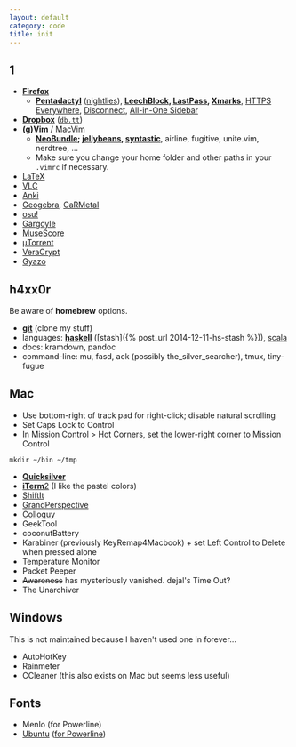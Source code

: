 ```yaml
---
layout: default
category: code
title: init
---
```


## 1

- [**Firefox**](https://www.mozilla.org/en-US/firefox/new/)
  - [**Pentadactyl**](http://5digits.org/pentadactyl/) ([nightlies](http://5digits.org/nightlies)), **[LeechBlock](http://www.proginosko.com/leechblock.html#SECT2), [LastPass](https://lastpass.com/misc_download2.php), [Xmarks](https://download.xmarks.com/download)**, [HTTPS Everywhere](https://www.eff.org/https-everywhere), [Disconnect](https://disconnect.me/), [All-in-One Sidebar](http://firefox.exxile.net/aios/)
- [**Dropbox**](https://www.dropbox.com/) ([`db.tt`](http://db.tt/))
- **(g)[Vim](http://www.vim.org/)** / [MacVim](https://github.com/macvim-dev/macvim)
  - **[NeoBundle](https://github.com/Shougo/neobundle.vim); [jellybeans](https://github.com/nanotech/jellybeans.vim), [syntastic](https://github.com/scrooloose/syntastic)**, airline, fugitive, unite.vim, nerdtree, ...
  - Make sure you change your home folder and other paths in your `.vimrc` if necessary.
- [LaTeX](http://www.latex-project.org/)
- [VLC](https://www.videolan.org/vlc/)
- [Anki](http://ankisrs.net/)
- [Geogebra](http://www.geogebra.org/), [CaRMetal](http://db-maths.nuxit.net/CaRMetal/index_en.html)
- [osu!](https://osu.ppy.sh/p/download)
- [Gargoyle](http://ccxvii.net/gargoyle/)
- [MuseScore](https://musescore.org/en)
- [μTorrent](https://www.utorrent.com/)
- [VeraCrypt](https://veracrypt.codeplex.com/)
- [Gyazo](https://gyazo.com/)

## h4xx0r

Be aware of **homebrew** options.

- [**git**](https://www.git-scm.com/) (clone my stuff)
- languages: [**haskell**](https://www.haskell.org/downloads) ([stash]({% post_url 2014-12-11-hs-stash %})), [scala](http://scala-lang.org/download/)
- docs: kramdown, pandoc
- command-line: mu, fasd, ack (possibly the_silver_searcher), tmux, tiny-fugue

## Mac

- Use bottom-right of track pad for right-click; disable natural scrolling
- Set Caps Lock to Control
- In Mission Control > Hot Corners, set the lower-right corner to Mission Control

`mkdir ~/bin ~/tmp`

- [**Quicksilver**](http://qsapp.com/)
- [**iTerm**2](https://iterm2.com/) (I like the pastel colors)
- [ShiftIt](https://github.com/fikovnik/ShiftIt)
- [GrandPerspective](http://grandperspectiv.sourceforge.net/)
- [Colloquy](http://colloquy.info/downloads.html)
- GeekTool
- coconutBattery
- Karabiner (previously KeyRemap4Macbook) + set Left Control to Delete when pressed alone
- Temperature Monitor
- Packet Peeper
- <del>Awareness</del> has mysteriously vanished. dejal's Time Out?
- The Unarchiver

## Windows

This is not maintained because I haven't used one in forever...

- AutoHotKey
- Rainmeter
- CCleaner (this also exists on Mac but seems less useful)

## Fonts

- Menlo (for Powerline)
- [Ubuntu](http://font.ubuntu.com/) ([for Powerline](https://github.com/powerline/fonts/tree/master/UbuntuMono))
